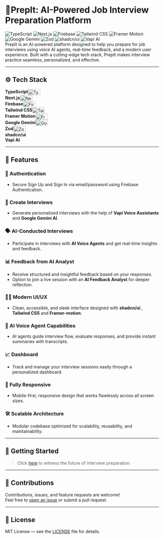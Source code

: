 # 🤖PrepIt: AI-Powered Job Interview Preparation Platform

![TypeScript](https://img.shields.io/badge/TypeScript-3178C6?style=for-the-badge&logo=typescript&logoColor=white)
![Next.js](https://img.shields.io/badge/Next.js-000000?style=for-the-badge&logo=next.js&logoColor=white)
![Firebase](https://img.shields.io/badge/Firebase-FFCA28?style=for-the-badge&logo=firebase&logoColor=black)
![Tailwind CSS](https://img.shields.io/badge/TailwindCSS-06B6D4?style=for-the-badge&logo=tailwindcss&logoColor=white)
![Framer Motion](https://img.shields.io/badge/Framer--Motion-0055FF?style=for-the-badge&logo=framer&logoColor=white)
![Google Gemini](https://img.shields.io/badge/Google--Gemini-4285F4?style=for-the-badge&logo=google&logoColor=white)
![Zod](https://img.shields.io/badge/Zod-000000?style=for-the-badge)
![shadcn/ui](https://img.shields.io/badge/shadcn--ui-111827?style=for-the-badge)
![Vapi AI](https://img.shields.io/badge/Vapi--AI-7F56D9?style=for-the-badge) <br>
PrepIt is an AI-powered platform designed to help you prepare for job interviews using voice AI agents, real-time feedback, and a modern user experience. Built with a cutting-edge tech stack, PrepIt makes interview practice seamless, personalized, and effective.

---

## ⚙️ Tech Stack


  **TypeScript**<img src="https://cdn.simpleicons.org/typescript/3178C6" alt="TypeScript" width="40" height='20' style="vertical-align: middle;" /><br>
 **Next.js**<img src="https://cdn.simpleicons.org/nextdotjs/000000" alt="Next.js" width="40" height='20' style="vertical-align: middle;"/><br>
  **Firebase**<img src="https://cdn.simpleicons.org/firebase/FFCA28" alt="Firebase" width="40" height='20' style="vertical-align: middle;"/><br>
  **Tailwind CSS**<img src="https://cdn.simpleicons.org/tailwindcss/06B6D4" alt="Tailwind CSS" width="40" height='20' style="vertical-align: middle;"/><br>
  **Framer Motion**<img src="https://cdn.simpleicons.org/framer/0055FF" alt="Framer Motion" width="40" height='20' style="vertical-align: middle;"/><br>
  **Google Gemini**<img src="https://cdn.simpleicons.org/google/4285F4" alt="Google Gemini" width="40" height='20' style="vertical-align: middle;"/><br>
  **Zod**<img src="https://cdn.simpleicons.org/zod/000000" alt="Zod" width="40" height='20' style="vertical-align: middle;"/><br>
  **shadcn/ui**<br>
  **Vapi AI**


---

## 🔋 Features

### 🔐 Authentication
- Secure Sign Up and Sign In via email/password using Firebase Authentication.

### 🎤 Create Interviews
- Generate personalized interviews with the help of **Vapi Voice Assistants** and **Google Gemini AI**.

### 🗣️ AI-Conducted Interviews
- Participate in interviews with **AI Voice Agents** and get real-time insights and feedback.

### 📊 Feedback from AI Analyst
- Receive structured and insightful feedback based on your responses.
- Option to join a live session with an **AI Feedback Analyst** for deeper reflection.

### 🧑‍🎨 Modern UI/UX
- Clean, accessible, and sleek interface designed with **shadcn/ui** , **Tailwind CSS** and **Framer-motion**.

### 🧠 AI Voice Agent Capabilities
- AI agents guide interview flow, evaluate responses, and provide instant summaries with transcripts.

### 📈 Dashboard
- Track and manage your interview sessions easily through a personalized dashboard.

### 📱 Fully Responsive
- Mobile-first, responsive design that works flawlessly across all screen sizes.

### 🛠️ Scalable Architecture
- Modular codebase optimized for scalability, reusability, and maintainability.

---

## 🚀 Getting Started

> Click [here](prep-it-zeta.vercel.app) to witness the future of interview preparation.

---

## 🤝 Contributions

Contributions, issues, and feature requests are welcome!  
Feel free to [open an issue](https://github.com/your-username/prepit/issues) or submit a pull request.

---

## 📄 License

MIT License — see the [LICENSE](./LICENSE) file for details.
